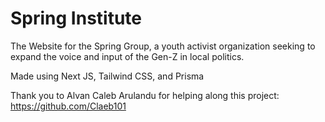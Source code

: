 # Spring Institute

The Website for the Spring Group, a youth activist organization seeking to expand the voice and input of the Gen-Z in local politics.

Made using Next JS, Tailwind CSS, and Prisma


Thank you to Alvan Caleb Arulandu for helping along this project: https://github.com/Claeb101
